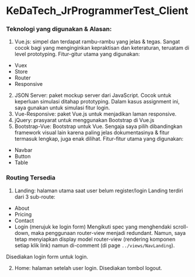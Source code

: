 # KeDaTech_JrProgrammerTest_Client


### Teknologi yang digunakan & Alasan:

1. Vue.js: simpel dan terdapat rambu-rambu yang jelas & tegas. Sangat cocok bagi yang menginginkan kepraktisan dan keteraturan, teruatam di level prototyping. Fitur-gitur utama yang digunakan:
- Vuex
- Store
- Router
- Responsive
2. JSON Server: paket mockup server dari JavaScript. Cocok untuk keperluan simulasi ditahap prototyping.
   Dalam kasus assignment ini, saya gunakan untuk simulasi fitur login.
3. Vue-Responsive: paket Vue.js untuk menjadikan laman responsive.
4. jQuery: prasyarat untuk menggunakan Bootstrap di Vue.js
5. Bootstrap-Vue: Bootstrap untuk Vue. Sengaja saya pilih dibandingkan framework visual lain karena paling jelas dokumentasinya & fitur termasuk lengkap, juga enak dilihat. Fitur-fitur utama yang digunakan:
- Navbar
- Button
- Table


### Routing Tersedia
1. Landing: halaman utama saat user belum register/login
Landing terdiri dari 3 sub-route:
- About
- Pricing
- Contact
- Login (merujuk ke login form)
Mengikuti spec yang menghendaki scroll-down, maka penggunaan router-view menjadi redundant.
Namun, saya tetap menyiapkan display model router-view (rendering komponen setiap klik link) namun di-comment (di page `../views/NavLanding`).

Disediakan login form untuk login.


2. Home: halaman setelah user login. Disediakan tombol logout.
